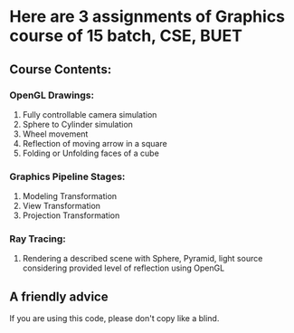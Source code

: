 # Here are 3 assignments of Graphics course of 15 batch, CSE, BUET

## Course Contents:

### OpenGL Drawings:
1. Fully controllable camera simulation
2. Sphere to Cylinder simulation
3. Wheel movement
4. Reflection of moving arrow in a square
5. Folding or Unfolding faces of a cube
### Graphics Pipeline Stages:
1. Modeling Transformation
2. View Transformation
3. Projection Transformation
### Ray Tracing:
1. Rendering a described scene with Sphere, Pyramid, light source considering provided level of reflection using OpenGL

## A friendly advice 
If you are using this code, please don't copy like a blind.
